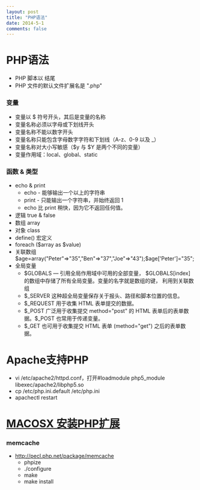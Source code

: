 ```yaml
---
layout: post
title: "PHP语法"
date: 2014-5-1
comments: false
---
```

# PHP语法


* PHP 脚本以 <?php 开头，以 ?> 结尾
* PHP 文件的默认文件扩展名是 ".php"

### 变量
* 变量以 $ 符号开头，其后是变量的名称
* 变量名称必须以字母或下划线开头
* 变量名称不能以数字开头
* 变量名称只能包含字母数字字符和下划线（A-z、0-9 以及 _）
* 变量名称对大小写敏感（$y 与 $Y 是两个不同的变量）
* 变量作用域：local、global、static

### 函数 & 类型
* echo & print
	* echo - 能够输出一个以上的字符串
	* print - 只能输出一个字符串，并始终返回 1
	* echo 比 print 稍快，因为它不返回任何值。
* 逻辑 true & false
* 数组 array
* 对象 class
* define() 宏定义
* foreach ($array as $value)
* 关联数组 $age=array("Peter"=>"35","Ben"=>"37","Joe"=>"43");$age['Peter']="35";
* 全局变量
	* $GLOBALS — 引用全局作用域中可用的全部变量， $GLOBALS[index] 的数组中存储了所有全局变量。变量的名字就是数组的键， 利用到关联数组
	* $_SERVER 这种超全局变量保存关于报头、路径和脚本位置的信息。
	* $_REQUEST 用于收集 HTML 表单提交的数据。
	* $_POST 广泛用于收集提交 method="post" 的 HTML 表单后的表单数据。$_POST 也常用于传递变量。
	* $_GET 也可用于收集提交 HTML 表单 (method="get") 之后的表单数据。

# Apache支持PHP
* vi /etc/apache2/httpd.conf，打开#loadmodule php5_module        libexec/apache2/libphp5.so
* cp /etc/php.ini.default /etc/php.ini
* apachectl restart

# [MACOSX 安装PHP扩展](http://xenojoshua.com/2012/01/mac-php-work-env/)

### memcache
* http://pecl.php.net/package/memcache
	* phpize
	* ./configure
	* make
	* make install
	
	